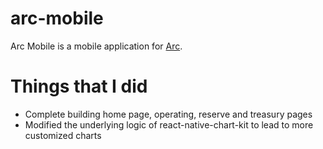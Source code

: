# arc-mobile
Arc Mobile is a mobile application for [Arc](https://www.arc.tech/).


# Things that I did
- Complete building home page, operating, reserve and treasury pages
- Modified the underlying logic of react-native-chart-kit to lead to more customized charts
